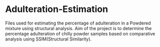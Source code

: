 # Adulteration-Estimation
Files used for estimating the percentage of adulteration in a Powdered mixture using structural analysis.
Aim of the project is to determine the percentage adulteration of chilly powder samples based on comparative analysis using SSIM(Structural Similarity).
